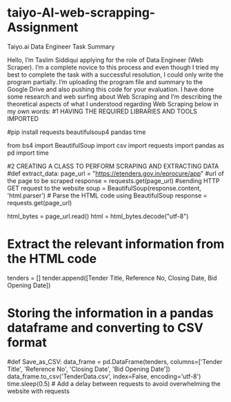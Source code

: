 # taiyo-AI-web-scrapping-Assignment
Taiyo.ai Data Engineer Task Summary

Hello, I’m Taslim Siddiqui applying for the role of Data Engineer (Web Scraper). I’m a complete novice to this process and even though I tried my best to complete the task with a successful resolution,
I could only write the program partially. I’m uploading the program file and summary to the Google Drive and also pushing this code for your evaluation. 
I have done some research and web surfing about Web Scraping and I’m describing the theoretical aspects of what I understood regarding Web Scraping below in my own words:
#1 HAVING THE REQUIRED LIBRARIES AND TOOLS IMPORTED

#pip install requests beautifulsoup4 pandas time

from bs4 import BeautifulSoup
import csv
import requests
import pandas as pd
import time

#2 CREATING A CLASS TO PERFORM SCRAPING AND EXTRACTING DATA
#def extract_data:
page_url = "https://etenders.gov.in/eprocure/app" #url of the page to be scraped
response = requests.get(page_url) #sending HTTP GET request to the website
soup = BeautifulSoup(response.content, 'html.parser') # Parse the HTML code using BeautifulSoup
response = requests.get(page_url)

html_bytes = page_url.read()
html = html_bytes.decode("utf-8")

# Extract the relevant information from the HTML code
tenders = []
tender.append([Tender Title, Reference No, Closing Date, Bid Opening Date])

# Storing the information in a pandas dataframe and converting to CSV format
#def Save_as_CSV:
data_frame = pd.DataFrame(tenders, columns=['Tender Title', 'Reference No', 'Closing Date', 'Bid Opening Date'])
data_frame.to_csv('TenderData.csv', index=False, encoding='utf-8')
time.sleep(0.5) # Add a delay between requests to avoid overwhelming the website with requests
